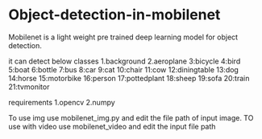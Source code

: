 # Object-detection-in-mobilenet

Mobilenet is a light weight pre trained deep learning model for object detection.

it can detect below classes
1.background
2.aeroplane
3:bicycle
4:bird
5:boat
6:bottle
7:bus
8:car
9:cat
10:chair
11:cow
12:diningtable
13:dog
14:horse
15:motorbike 
16:person 
17:pottedplant
18:sheep 
19:sofa
20:train 
21:tvmonitor

requirements
1.opencv
2.numpy

To use img use mobilenet_img.py and edit the file path of input image.
TO use with video use mobilenet_video and edit the input file path
